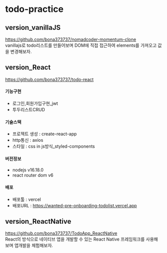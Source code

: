 # todo-practice

## version_vanillaJS
https://github.com/bona373737/nomadcoder-momentum-clone   
vanillajs로 todo리스트를 만들어보며 DOM에 직접 접근하여 elements를 가져오고 값을 변경해보자.

## version_React
https://github.com/bona373737/todo-react

#### 기능구현 
  - 로그인,회원가입구현_jwt   
  - 투두리스트CRUD 
#### 기술스택 
  - 프로젝트 생성 : create-react-app
  - http통신 : axios
  - 스타일 : css in js방식_styled-components
#### 버전정보 
  - nodejs v16.18.0
  - react router dom v6
#### 배포 
  - 배포툴 : vercel
  - 배포URL : https://wanted-pre-onboarding-todolist.vercel.app

## version_ReactNative
https://github.com/bona373737/TodoApp_ReactNative   
React의 방식으로 네이티브 앱을 개발할 수 있는 React Native 프레임워크를 사용해보며 앱개발을 체험해보자.
